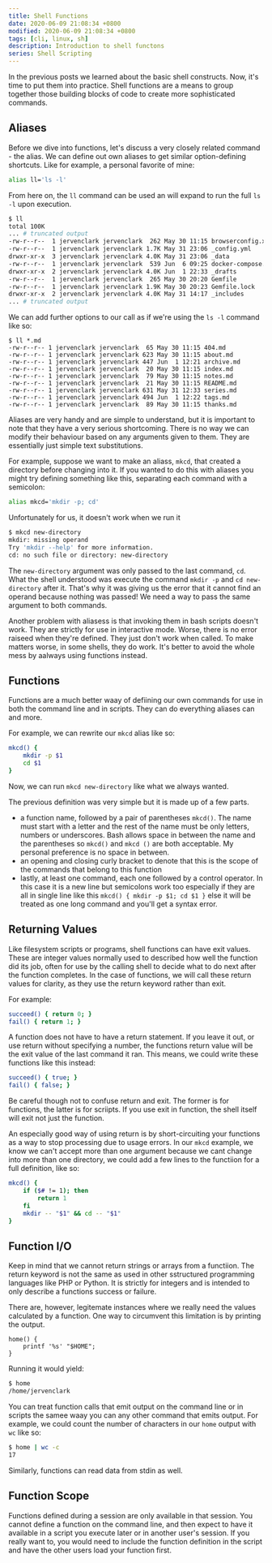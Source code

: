 ```yaml
---
title: Shell Functions
date: 2020-06-09 21:08:34 +0800
modified: 2020-06-09 21:08:34 +0800
tags: [cli, linux, sh]
description: Introduction to shell functons
series: Shell Scripting
---
```


In the previous posts we learned about the basic shell constructs. Now, it's time to put them into practice. Shell functions are a means to group together those building blocks of code to create more sophisticated commands. 

## Aliases

Before we dive into functions, let's discuss a very closely related command - the alias. We can define out own aliases to get similar option-defining shortcuts. Like for example, a personal favorite of mine:

```sh
alias ll='ls -l'
```

From here on, the `ll` command can be used an will expand to run the full `ls -l` upon execution.

```sh
$ ll
total 100K
... # truncated output
-rw-r--r--  1 jervenclark jervenclark  262 May 30 11:15 browserconfig.xml
-rw-r--r--  1 jervenclark jervenclark 1.7K May 31 23:06 _config.yml
drwxr-xr-x  3 jervenclark jervenclark 4.0K May 31 23:06 _data
-rw-r--r--  1 jervenclark jervenclark  539 Jun  6 09:25 docker-compose.yml
drwxr-xr-x  2 jervenclark jervenclark 4.0K Jun  1 22:33 _drafts
-rw-r--r--  1 jervenclark jervenclark  265 May 30 20:20 Gemfile
-rw-r--r--  1 jervenclark jervenclark 1.9K May 30 20:23 Gemfile.lock
drwxr-xr-x  2 jervenclark jervenclark 4.0K May 31 14:17 _includes
... # truncated output
```

We can add further options to our call as if we're using the `ls -l` command like so:
```
$ ll *.md
-rw-r--r-- 1 jervenclark jervenclark  65 May 30 11:15 404.md
-rw-r--r-- 1 jervenclark jervenclark 623 May 30 11:15 about.md
-rw-r--r-- 1 jervenclark jervenclark 447 Jun  1 12:21 archive.md
-rw-r--r-- 1 jervenclark jervenclark  20 May 30 11:15 index.md
-rw-r--r-- 1 jervenclark jervenclark  79 May 30 11:15 notes.md
-rw-r--r-- 1 jervenclark jervenclark  21 May 30 11:15 README.md
-rw-r--r-- 1 jervenclark jervenclark 631 May 31 12:33 series.md
-rw-r--r-- 1 jervenclark jervenclark 494 Jun  1 12:22 tags.md
-rw-r--r-- 1 jervenclark jervenclark  89 May 30 11:15 thanks.md
```

Aliases are very handy and are simple to understand, but it is important to note that they have a very serious shortcoming. There is no way we can modify their behaviour based on any arguments given to them. They are essentially just simple text substitutions.

For example, suppose we want to make an aliass, `mkcd`, that created a directory before changing into it. If you wanted to do this with aliases you might try defining something like this, separating each command with a semicolon:

```sh
alias mkcd='mkdir -p; cd'
```
Unfortunately for us, it doesn't work when we run it

```sh
$ mkcd new-directory
mkdir: missing operand
Try 'mkdir --help' for more information.
cd: no such file or directory: new-directory
```

The `new-directory` argument was only passed to the last command, `cd`. What the shell understood was execute the command `mkdir -p` and `cd new-directory` after it. That's why it was giving us the error that it cannot find an operand because nothing was passed! We need a way to pass the same argument to both commands.

Another problem with aliasess is that invoking them in bash scripts doesn't work. They are strictly for use in interactive mode. Worse, there is no error raiseed when they're defined. They just don't work when called. To make matters worse, in some shells, they do work. It's better to avoid the whole mess by aalways using functions instead.

## Functions

Functions are a much better waay of defiining our own commands for use in both the command line and in scripts. They can do everything aliases can and more.

For example, we can rewrite our `mkcd` alias like so:

```sh
mkcd() {
    mkdir -p $1
    cd $1
}
```

Now, we can run `mkcd new-directory` like what we always wanted.

The previous definition was very simple but it is made up of a few parts.
 - a function name, followed by a pair of parentheses `mkcd()`. The name must start with a letter and the rest of the name must be only letters, numbers or underscores. Bash allows space in between the name and the parentheses so `mkcd()` and `mkcd ()` are both acceptable. My personal preference is no space in between.
 - an opening and closing curly bracket to denote that this is the scope of the commands that belong to this function
 - lastly, at least one command, each one followed by a control operator. In this case it is a new line but semicolons work too especially if they are all in  single line like this `mkcd() { mkdir -p $1; cd $1 }` else it will be treated as one long command and you'll get a syntax error.

## Returning Values

Like filesystem scripts or programs, shell functions can have exit values. These are integer values normally used to described how well the function did its job, often for use by the calling shell to decide what to do next after the function completes. In the case of functions, we will call these return values for clarity, as they use the return keyword rather than exit.

For example:

```sh
succeed() { return 0; }
fail() { return 1; }
```

A function does not have to have a return statement. If you leave it out, or use return without specifying a number, the functions return value will be the exit value of the last command it ran. This means, we could write these functions like this instead:

```sh
succeed() { true; }
fail() { false; }
```

Be careful though not to confuse return and exit. The former is for functions, the latter is for scriipts. If you use exit in function, the shell itself will exit not just the function.

An especially good way of using return is by short-circuiting your functions as a way to stop processing due to usage errors. In our `mkcd` example, we know we can't accept more than one argument because we cant change into more than one directory, we could add a few lines to the functiion for a full definition, like so:

```sh
mkcd() {
    if ($# != 1); then
        return 1
    fi
    mkdir -- "$1" && cd -- "$1"
}
```

## Function I/O

Keep in mind that we cannot return strings or arrays from a functiion. The return keyword is not the same as used in other sstructured programming languages like PHP or Python. It is strictly for integers and is intended to only describe a functions success or failure.

There are, however, legitemate instances where we really need the values calculated by a function. One way to circumvent this limitation is by printing the output.

```
home() {
    printf '%s' "$HOME";
}
```

Running it would yield:

```sh
$ home
/home/jervenclark
```

You can treat function calls that emit output on the command line or in scripts the samee waay you can any other command that emits output. For example, we could count the number of characters in our `home` output with `wc` like so:

```sh
$ home | wc -c
17
```

Similarly, functions can read data from stdin as well.

## Function Scope

Functions defined during a session are only available in that session. You cannot define a function on the command line, and then expect to have it available in a script you execute later or in another user's session. If you really want to, you would need to include the function definition in the script and have the other users load your function first.
